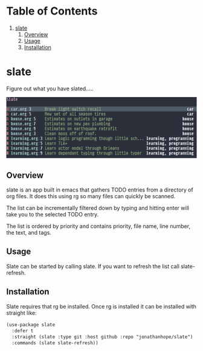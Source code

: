
# Table of Contents

1.  [slate](#org59127d7)
    1.  [Overview](#org0103b8b)
    2.  [Usage](#org69fa357)
    3.  [Installation](#org7eda32a)


<a id="org59127d7"></a>

# slate

Figure out what you have slated&#x2026;..

![img](slate.png)


<a id="org0103b8b"></a>

## Overview

slate is an app built in emacs that gathers TODO entries from a directory of org files. It does this using rg so many files can quickly be scanned.

The list can be incrementally filtered down by typing and hitting enter will take you to the selected TODO entry.

The list is ordered by priority and contains priority, file name, line number, the text, and tags.


<a id="org69fa357"></a>

## Usage

Slate can be started by calling slate. If you want to refresh the list call slate-refresh.


<a id="org7eda32a"></a>

## Installation

Slate requires that rg be installed. Once rg is installed it can be installed with straight like:

    (use-package slate
      :defer t
      :straight (slate :type git :host github :repo "jonathanhope/slate")
      :commands (slate slate-refresh))
